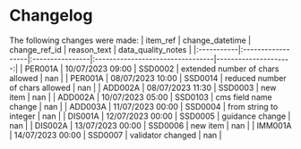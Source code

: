 # Changelog
The following changes were made:
| item_ref   | change_datetime   | change_ref_id   | reason_text                      |   data_quality_notes |
|:-----------|:------------------|:----------------|:---------------------------------|---------------------:|
| PER001A    | 10/07/2023 09:00  | SSD0002         | extended number of chars allowed |                  nan |
| PER001A    | 08/07/2023 10:00  | SSD0014         | reduced number of chars allowed  |                  nan |
| ADD002A    | 08/07/2023 11:30  | SSD0003         | new item                         |                  nan |
| ADD002A    | 10/07/2023 05:00  | SSD0103         | cms field name change            |                  nan |
| ADD003A    | 11/07/2023 00:00  | SSD0004         | from string to integer           |                  nan |
| DIS001A    | 12/07/2023 00:00  | SSD0005         | guidance change                  |                  nan |
| DIS002A    | 13/07/2023 00:00  | SSD0006         | new item                         |                  nan |
| IMM001A    | 14/07/2023 00:00  | SSD0007         | validator changed                |                  nan |